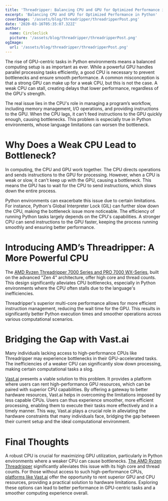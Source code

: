 ```yaml
---
title: 'Threadripper: Balancing CPU and GPU for Optimized Performance in Python'
excerpt: 'Balancing CPU and GPU for Optimized Performance in Python'
coverImage: '/assets/blog/threadripper/threadripperPost.png'
date: '2020-03-16T05:35:07.322Z'
author:
  name: Circleclick
  picture: '/assets/blog/threadripper/threadripperPost.png'
ogImage:
  url: '/assets/blog/threadripper/threadripperPost.png'
---
```


The rise of GPU-centric tasks in Python environments means a balanced computing setup is as important as ever. While a powerful GPU handles parallel processing tasks efficiently, a good CPU is necessary to prevent bottlenecks and ensure smooth performance. A common misconception is that a strong GPU can make up for a weak CPU, but this is not the case. A weak CPU can stall, creating delays that lower performance, regardless of the GPU's strength.

The real issue lies in the CPU's role in managing a program’s workflow, including memory management, I/O operations, and providing instructions to the GPU. When the CPU lags, it can't feed instructions to the GPU quickly enough, causing bottlenecks. This problem is especially true in Python environments, whose language limitations can worsen the bottleneck.

# Why Does a Weak CPU Lead to Bottleneck?

In computing, the CPU and GPU work together. The CPU directs operations and sends instructions to the GPU for processing. However, when a CPU is weak or slow, it can't keep up with the GPU, causing a bottleneck. This means the GPU has to wait for the CPU to send instructions, which slows down the entire process.

Python environments can exacerbate this issue due to certain limitations. For instance, Python's Global Interpreter Lock (GIL) can further slow down the CPU, making the bottleneck issue more noticeable. The efficiency of running Python tasks largely depends on the CPU's capabilities. A stronger CPU can send instructions to the GPU faster, keeping the process running smoothly and ensuring better performance.

# Introducing AMD’s Threadripper: A More Powerful CPU

The [AMD Ryzen Threadripper 7000 Series and PRO 7000 WX-Series](https://www.amd.com/en/newsroom/press-releases/2023-10-19-amd-introduces-new-amd-ryzen-threadripper-7000-ser.html), built on the advanced "Zen 4" architecture, offer high core and thread counts. This design significantly alleviates CPU bottlenecks, especially in Python environments where the CPU often stalls due to the language's inefficiencies.

Threadripper's superior multi-core performance allows for more efficient instruction management, reducing the wait time for the GPU. This results in significantly better Python execution times and smoother operations across various computational scenarios.

# Bridging the Gap with Vast.ai

Many individuals lacking access to high-performance CPUs like Threadripper may experience bottlenecks in their GPU-accelerated tasks. The inefficiencies of a weaker CPU can significantly slow down processing, making certain computational tasks a slog.

[Vast.ai](https://vast.ai/) presents a viable solution to this problem. It provides a platform where users can rent high-performance GPU resources, which can be paired with superior CPU capabilities. By offering a gateway to better hardware resources, Vast.ai helps in overcoming the limitations imposed by less capable CPUs. Users can thus experience smoother, more efficient processing, enabling them to execute their tasks more effectively and in a timely manner. This way, Vast.ai plays a crucial role in alleviating the hardware constraints that many individuals face, bridging the gap between their current setup and the ideal computational environment.

# Final Thoughts

A robust CPU is crucial for maximizing GPU utilization, particularly in Python environments where a weaker CPU can cause bottlenecks. [The AMD Ryzen Threadripper](https://www.amd.com/en/processors/ryzen-threadripper-pro) significantly alleviates this issue with its high core and thread counts. For those without access to such high-performance CPUs, [platforms like Vast.ai](https://vast.ai/) offer the opportunity to rent superior GPU and CPU resources, providing a practical solution to hardware limitations. Exploring these options can lead to better performance in GPU-centric tasks and a smoother computing experience overall.

